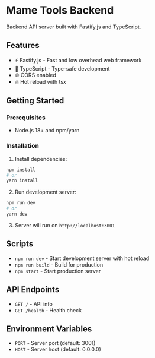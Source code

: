 # Mame Tools Backend

Backend API server built with Fastify.js and TypeScript.

## Features

- ⚡ Fastify.js - Fast and low overhead web framework
- 📘 TypeScript - Type-safe development
- 🌐 CORS enabled
- 🔥 Hot reload with tsx

## Getting Started

### Prerequisites

- Node.js 18+ and npm/yarn

### Installation

1. Install dependencies:

```bash
npm install
# or
yarn install
```

2. Run development server:

```bash
npm run dev
# or
yarn dev
```

3. Server will run on `http://localhost:3001`

## Scripts

- `npm run dev` - Start development server with hot reload
- `npm run build` - Build for production
- `npm start` - Start production server

## API Endpoints

- `GET /` - API info
- `GET /health` - Health check

## Environment Variables

- `PORT` - Server port (default: 3001)
- `HOST` - Server host (default: 0.0.0.0)
